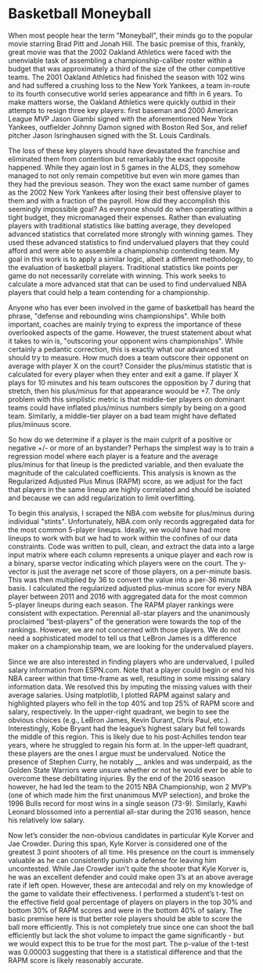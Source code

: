 # Basketball Moneyball

When most people hear the term "Moneyball", their minds go to the popular movie starring Brad Pitt and Jonah Hill. The basic premise of this, frankly, great movie was that the 2002 Oakland Athletics were faced with the unenviable task of assembling a championship-caliber roster within a budget that was approximately a third of the size of the other competitive teams. The 2001 Oakland Athletics had finished the season with 102 wins and had suffered a crushing loss to the New York Yankees, a team in-route to its fourth consecutive world series appearance and fifth in 6 years. To make matters worse, the Oakland Athletics were quickly outbid in their attempts to resign three key players: first baseman and 2000 American League MVP Jason Giambi signed with the aforementioned New York Yankees, outfielder Johnny Damon signed with Boston Red Sox, and relief pitcher Jason Isringhausen signed with the St. Louis Cardinals.


The loss of these key players should have devastated the franchise and eliminated them from contention but remarkably the exact opposite happened. While they again lost in 5 games in the ALDS, they somehow managed to not only remain competitive but even win more games than they had the previous season. They won the exact same number of games as the 2002 New York Yankees after losing their best offensive player to them and with a fraction of the payroll. How did they accomplish this seemingly impossible goal? As everyone should do when operating within a tight budget, they micromanaged their expenses. Rather than evaluating players with traditional statistics like batting average, they developed advanced statistics that correlated more strongly with winning games. They used these advanced statistics to find undervalued players that they could afford and were able to assemble a championship contending team.
My goal in this work is to apply a similar logic, albeit a different methodology, to the evaluation of basketball players. Traditional statistics like points per game do not necessarily correlate with winning. This work seeks to calculate a more advanced stat that can be used to find undervalued NBA players that could help a team contending for a championship. 

Anyone who has ever been involved in the game of basketball has heard the phrase, "defense and rebounding wins championships". While both important, coaches are mainly trying to express the importance of these overlooked aspects of the game. However, the truest statement about what it takes to win is, "outscoring your opponent wins championships". While certainly a pedantic correction, this is exactly what our advanced stat should try to measure. How much does a team outscore their opponent on average with player X on the court? Consider the plus/minus statistic that is calculated for every player when they enter and exit a game. If player X plays for 10 minutes and his team outscores the opposition by 7 during that stretch, then his plus/minus for that appearance woould be +7. The only problem with this simplistic metric is that middle-tier players on dominant teams could have inflated plus/minus numbers simply by being on a good team. Similarly, a middle-tier player on a bad team might have deflated plus/miinuus score. 

So how do we determine if a player is the main culprit of a positive or negative +/- or more of an bystander? Perhaps the simplest way is to train a regression model where each player is a feature and the average plus/minus for that lineup is the predicted variable, and then evaluate the magnitude of the calculated coefficients. This analysis is known as the Regularized Adjusted Plus Minus (RAPM) score, as we adjust for the fact that players in the same lineup are highly correlated and should be isolated and because we can add regularization to limit overfitting. 

To begin this analysis, I scraped the NBA.com website for plus/minus during individual "stints". Unfortunately, NBA.com only records aggregated data for the most common 5-player lineups. Ideally, we would have had more lineups to work with but we had to work within the confines of our data constraints. Code was written to pull, clean, and extract the data into a large input matrix where each column represents a unique player and each row is a binary, sparse vector indicating which players were on the court. The y-vector is just the average net score of those players, on a per-minute basis. This was then multiplied by 36 to convert the value into a per-36 minute basis.  I calculated the regularized adjusted plus-minus score for every NBA player between 2011 and 2016 with aggregated data for the most common 5-player lineups during each season. The RAPM player rankings were consistent with expectation. Perennial all-star players and the unanimously proclaimed “best-players” of the generation were towards the top of the rankings. However, we are not concerned with those players. We do not need a sophisticated model to tell us that LeBron James is a difference maker on a championship team, we are looking for the undervalued players. 

Since we are also interested in finding players who are undervalued, I pulled salary information from ESPN.com. Note that a player could begin or end his NBA career within that time-frame as well, resulting in some missing salary information data. We resolved this by imputing the missing values with their average salaries. Using matplotlib, I plotted RAPM against salary and highlighted players who fell in the top 40% and top 25% of RAPM score and salary, respectively. In the upper-right quadrant, we begin to see the obvious choices (e.g., LeBron James, Kevin Durant, Chris Paul, etc.). Interestingly, Kobe Bryant had the league’s highest salary but fell towards the middle of this region. This is likely due to his post-Achilles tendon tear years, where he struggled to regain his form at. In the upper-left quadrant, these players are the ones I argue must be undervalued. Notice the presence of Stephen Curry, he notably __ ankles and was underpaid, as the Golden State Warriors were unsure whether or not he would ever be able to overcome these debilitating injuries. By the end of the 2016 season however, he had led the team to the 2015 NBA Championship, won 2 MVP’s (one of which made him the first unanimous MVP selection), and broke the 1996 Bulls record for most wins in a single season (73-9). Similarly, Kawhi Leonard blossomed into a perrential all-star during the 2016 season, hence his relatively low salary. 

Now let’s consider the non-obvious candidates in particular Kyle Korver and Jae Crowder. During this span, Kyle Korver is considered one of the greatest 3 point shooters of all time. His presence on the court is immensely valuable as he can consistently punish a defense for leaving him uncontested. While Jae Crowder isn’t quite the shooter that Kyle Korver is, he was an excellent defender and could make open 3’s at an above average rate if left open. However, these are antecodal and rely on my knowledge of the game to validate their effectiveness. I performed a student’s t-test on the effective field goal percentage of players on players in the top 30% and bottom 30% of RAPM scores and were in the bottom 40% of salary. The basic premise here is that better role players should be able to score the ball more efficiently. This is not completely true since one can shoot the ball efficiently but lack the shot volume to impact the game significantly -  but we would expect this to be true for the most part. The p-value of the t-test was 0.00003 suggesting that there is a statistical difference and that the RAPM score is likely reasonably accurate. 




